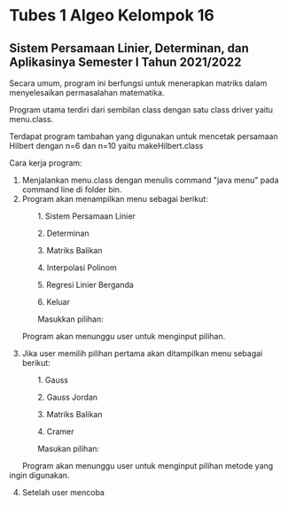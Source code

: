 Tubes 1 Algeo Kelompok 16
===
Sistem Persamaan Linier, Determinan, dan Aplikasinya
Semester I Tahun 2021/2022
---

Secara umum, program ini berfungsi untuk menerapkan matriks dalam menyelesaikan permasalahan matematika.

Program utama terdiri dari sembilan class dengan satu class driver yaitu menu.class.

Terdapat program tambahan yang digunakan untuk mencetak persamaan Hilbert dengan n=6 dan n=10 yaitu makeHilbert.class

Cara kerja program:


1. Menjalankan menu.class dengan menulis command "java menu" pada command line di folder bin.
2. Program akan menampilkan menu sebagai berikut:

&nbsp;&nbsp;&nbsp;&nbsp;&nbsp;&nbsp;&nbsp;&nbsp;&nbsp;&nbsp;&nbsp;&nbsp; 1. Sistem Persamaan Linier

&nbsp;&nbsp;&nbsp;&nbsp;&nbsp;&nbsp;&nbsp;&nbsp;&nbsp;&nbsp;&nbsp;&nbsp; 2. Determinan

&nbsp;&nbsp;&nbsp;&nbsp;&nbsp;&nbsp;&nbsp;&nbsp;&nbsp;&nbsp;&nbsp;&nbsp; 3. Matriks Balikan

&nbsp;&nbsp;&nbsp;&nbsp;&nbsp;&nbsp;&nbsp;&nbsp;&nbsp;&nbsp;&nbsp;&nbsp; 4. Interpolasi Polinom

&nbsp;&nbsp;&nbsp;&nbsp;&nbsp;&nbsp;&nbsp;&nbsp;&nbsp;&nbsp;&nbsp;&nbsp; 5. Regresi Linier Berganda


&nbsp;&nbsp;&nbsp;&nbsp;&nbsp;&nbsp;&nbsp;&nbsp;&nbsp;&nbsp;&nbsp;&nbsp; 6. Keluar


&nbsp;&nbsp;&nbsp;&nbsp;&nbsp;&nbsp;&nbsp;&nbsp;&nbsp;&nbsp;&nbsp;&nbsp; Masukkan pilihan: 

&nbsp;&nbsp;&nbsp;&nbsp;&nbsp;&nbsp;Program akan menunggu user untuk menginput pilihan.

3. Jika user memilih pilihan pertama akan ditampilkan menu sebagai berikut:

&nbsp;&nbsp;&nbsp;&nbsp;&nbsp;&nbsp;&nbsp;&nbsp;&nbsp;&nbsp;&nbsp;&nbsp; 1. Gauss

&nbsp;&nbsp;&nbsp;&nbsp;&nbsp;&nbsp;&nbsp;&nbsp;&nbsp;&nbsp;&nbsp;&nbsp; 2. Gauss Jordan

&nbsp;&nbsp;&nbsp;&nbsp;&nbsp;&nbsp;&nbsp;&nbsp;&nbsp;&nbsp;&nbsp;&nbsp; 3. Matriks Balikan

&nbsp;&nbsp;&nbsp;&nbsp;&nbsp;&nbsp;&nbsp;&nbsp;&nbsp;&nbsp;&nbsp;&nbsp; 4. Cramer

&nbsp;&nbsp;&nbsp;&nbsp;&nbsp;&nbsp;&nbsp;&nbsp;&nbsp;&nbsp;&nbsp;&nbsp; Masukan pilihan:

&nbsp;&nbsp;&nbsp;&nbsp;&nbsp;&nbsp;Program akan menunggu user untuk menginput pilihan metode yang ingin digunakan.

4. Setelah user mencoba
